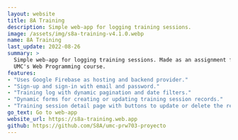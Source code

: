 ```yaml
---
layout: website
title: 8A Training
description: Simple web-app for logging training sessions.
image: /assets/img/s8a-training-v4.1.0.webp
name: 8A Training
last_update: 2022-08-26
summary: >
  Simple web-app for logging training sessions. Made as an assignment for the
  UMC's Web Programming course.
features:
- "Uses Google Firebase as hosting and backend provider."
- "Sign-up and sign-in with email and password."
- "Training log with dynamic pagination and date filters."
- "Dynamic forms for creating or updating training session records."
- "Training session detail page with buttons to update or delete the record."
go_text: Go to web-app
website_url: https://s8a-training.web.app
github: https://github.com/S8A/umc-prw703-proyecto
---
```

